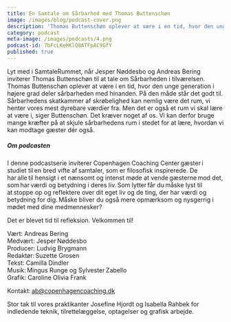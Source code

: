 ```yaml
---
title: En Samtale om Sårbarhed med Thomas Buttenschøn
image: /images/blog/podcast-cover.png
description: 'Thomas Buttenschøn oplever at være i en tid, hvor den unge generation i højere grad deler sårbarheden med hinanden. På den måde står det godt til. Sårbarhedens skatkammer af skrøbelighed kan nemlig være det rum, vi henter vores mest dyrebare værdier fra. Men det er også et rum vi skal lære at være i, siger Buttenschøn. Det kræver noget af os. Vi kan derfor bruge mange kræfter på at skjule sårbarhedens rum i stedet for at lære, hvordan vi kan modtage gæster dér også.'
category: podcast
meta-image: /images/podcasts/4.png
podcast-id: 7bFcLKeHKlQ8ATFpAC9GfY
published: true
---
```


Lyt med i SamtaleRummet, når Jesper Nøddesbo og Andreas Bering inviterer Thomas Buttenschøn til at tale om Sårbarheden i tilværelsen. Thomas Buttenschøn oplever at være i en tid, hvor den unge generation i højere grad deler sårbarheden med hinanden. På den måde står det godt til. Sårbarhedens skatkammer af skrøbelighed kan nemlig være det rum, vi henter vores mest dyrebare værdier fra. Men det er også et rum vi skal lære at være i, siger Buttenschøn. Det kræver noget af os. Vi kan derfor bruge mange kræfter på at skjule sårbarhedens rum i stedet for at lære, hvordan vi kan modtage gæster dér også.

##### Om podcasten

I denne podcastserie inviterer Copenhagen Coaching Center gæster i studiet til en bred vifte af samtaler, som er filosofisk inspirerede. De har alle til hensigt i et nænsomt og intenst møde at vende gæsterne mod det, som har værdi og betydning i deres liv. Som lytter får du måske lyst til at stoppe op og reflektere over dit eget liv og de ting, der har værdi og betydning for dig. Måske bliver du også mere opmærksom og nysgerrig i mødet med dine medmennesker?

Det er blevet tid til refleksion. Velkommen til!  

Vært: Andreas Bering<br>
Medvært: Jesper Nøddesbo<br>
Producer: Ludvig Brygmann<br>
Redaktør: Suzette Grosen<br>
Tekst: Camilla Dindler<br>
Musik: Mingus Runge og Sylvester Zabello<br>
Grafik: Caroline Olivia Frank

Kontakt: ab@copenhagencoaching.dk

Stor tak til vores praktikanter Josefine Hjordt og Isabella Rahbek for indledende teknik, tilrettelæggelse, optagelser og grafisk arbejde.